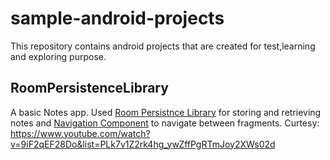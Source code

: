 # sample-android-projects
This repository contains android projects that are created for test,learning and exploring purpose. 

## RoomPersistenceLibrary
A basic Notes app. Used [Room Persistnce Library](https://developer.android.com/training/data-storage/room) for storing and retrieving notes and [Navigation Component](https://developer.android.com/guide/navigation/navigation-getting-started) to navigate between fragments.
Curtesy: https://www.youtube.com/watch?v=9iF2qEF28Do&list=PLk7v1Z2rk4hg_ywZffPgRTmJoy2XWs02d
